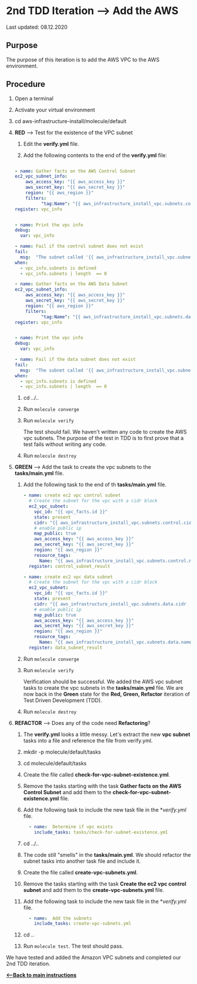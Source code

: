 # 2nd TDD Iteration --> Add the AWS 

Last updated: 08.12.2020

## Purpose

The purpose of this iteration is to add the AWS VPC to the AWS environment.

## Procedure

1. Open a terminal
2. Activate your virtual environment
1. cd aws-infrastructure-install/molecule/default

1. **RED** --> Test for the existence of the VPC subnet
    
    1. Edit the **verify.yml** file.
    
    1. Add the following contents to the end of the **verify.yml** file:
    
      ```yaml

    - name: Gather facts on the AWS Control Subnet
      ec2_vpc_subnet_info:
          aws_access_key: "{{ aws_access_key }}"
          aws_secret_key: "{{ aws_secret_key }}"
          region: "{{ aws_region }}"
          filters:
                "tag:Name": "{{ aws_infrastructure_install_vpc.subnets.control.name }}"
      register: vpc_info


    - name: Print the vpc info
      debug:
        var: vpc_info

    - name: Fail if the control subnet does not exist
      fail:
        msg:  "The subnet called '{{ aws_infrastructure_install_vpc.subnets.control.name  }}' does not exist."
      when:
        - vpc_info.subnets is defined
        - vpc_info.subnets | length  == 0

    - name: Gather facts on the AWS Data Subnet
      ec2_vpc_subnet_info:
          aws_access_key: "{{ aws_access_key }}"
          aws_secret_key: "{{ aws_secret_key }}"
          region: "{{ aws_region }}"
          filters:
                "tag:Name": "{{ aws_infrastructure_install_vpc.subnets.data.name }}"
      register: vpc_info


    - name: Print the vpc info
      debug:
        var: vpc_info

    - name: Fail if the data subnet does not exist
      fail:
        msg:  "The subnet called '{{ aws_infrastructure_install_vpc.subnets.data.name  }}' does not exist."
      when:
        - vpc_info.subnets is defined
        - vpc_info.subnets | length  == 0
      ``` 
         
      1. cd ../..
      1. Run `molecule converge`
      1. Run `molecule verify`
    
            The test should fail.  We haven't written any
            code to create the AWS vpc subnets.
            The purpose of the test in TDD is to
            first prove that a test fails without writing any
            code.
      1. Run `molecule destroy`

1. **GREEN** --> Add the task to create the vpc subnets to the **tasks/main.yml** file.
    1. Add the following task to the end of th **tasks/main.yml** file.
        
        ```yaml
        - name: create ec2 vpc control subnet
          # Create the subnet for the vpc with a cidr block
          ec2_vpc_subnet:
            vpc_id: "{{ vpc_facts.id }}"
            state: present
            cidr: "{{ aws_infrastructure_install_vpc.subnets.control.cidr  }}"
            # enable public ip
            map_public: true
            aws_access_key: "{{ aws_access_key }}"
            aws_secret_key: "{{ aws_secret_key }}"
            region: "{{ aws_region }}"
            resource_tags:
              Name: "{{ aws_infrastructure_install_vpc.subnets.control.name  }}"
          register: control_subnet_result
        
        - name: create ec2 vpc data subnet
          # Create the subnet for the vpc with a cidr block
          ec2_vpc_subnet:
            vpc_id: "{{ vpc_facts.id }}"
            state: present
            cidr: "{{ aws_infrastructure_install_vpc.subnets.data.cidr  }}"
            # enable public ip
            map_public: true
            aws_access_key: "{{ aws_access_key }}"
            aws_secret_key: "{{ aws_secret_key }}"
            region: "{{ aws_region }}"
            resource_tags:
              Name: "{{ aws_infrastructure_install_vpc.subnets.data.name  }}"
          register: data_subnet_result
        ```
            
      1. Run `molecule converge`
      1. Run `molecule verify`
        
            Verification should
            be successful.  We added the AWS vpc subnet tasks to
             create the vpc subnets in the
            **tasks/main.yml** file.  We are now
            back in the **Green** state for the
            **Red, Green, Refactor** iteration of Test
            Driven Development (TDD).
      1. Run `molecule destroy`
      
1. **REFACTOR** --> Does any of the code need **Refactoring**?

    1. The **verify.yml** looks a little messy.  Let's extract the new **vpc subnet**
        tasks into a file and reference the file from verify.yml.
    1. mkdir -p molecule/default/tasks
    1. cd molecule/default/tasks
    1. Create the file called **check-for-vpc-subnet-existence.yml**.
    1. Remove the tasks starting with the task **Gather facts on the AWS Control Subnet**
    and add them to the **check-for-vpc-subnet-existence.yml** file.
    1. Add the following task to include the new task file in the **verify.yml* file.
    
          ```yaml
            - name:  Determine if vpc exists
              include_tasks: tasks/check-for-subnet-existence.yml
         ``` 
    
    1. cd ../..
    1. The code still "smells" in the **tasks/main.yml**.  We should refactor the 
    subnet tasks into another task file and include it.
    1. Create the file called **create-vpc-subnets.yml**.
    1. Remove the tasks starting with the task **Create the ec2 vpc control subnet**
    and add them to the **create-vpc-subnets.yml** file.
    1. Add the following task to include the new task file in the **verify.yml* file.
        
          ```yaml
            - name:  Add the subnets
              include_tasks: create-vpc-subnets.yml
         ``` 
        
    1. cd ..
    1. Run `molecule test`.  The test should pass.

We have tested and added the Amazon VPC subnets and completed our 2nd TDD iteration.

[**<--Back to main instructions**](../readme.md#2ndTDD)